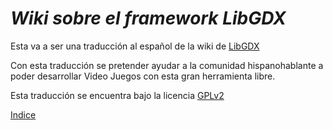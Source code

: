 ***Wiki sobre el framework LibGDX***
=============

Esta va a ser una traducción al español de la wiki de [LibGDX](https://github.com/libgdx/libgdx/wiki)

Con esta traducción se pretender ayudar a la comunidad hispanohablante a poder desarrollar Video Juegos con esta gran herramienta libre.

Esta traducción se encuentra bajo la licencia [GPLv2](./LICENSE)

[Indice](./eBook/preface.md)